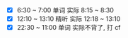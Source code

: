 - [x] 6:30 ~ 7:00 单词 实际 8:15 ~ 8:30
- [x] 12:10 ~ 13:10 精听 实际 12:18 ~ 13:10
- [x] 22:30 ~ 11:00 单词 实际不背了, 打 cf